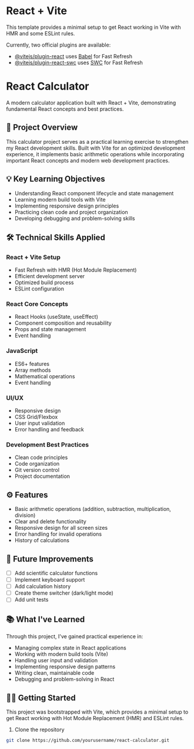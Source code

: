 # React + Vite

This template provides a minimal setup to get React working in Vite with HMR and some ESLint rules.

Currently, two official plugins are available:

- [@vitejs/plugin-react](https://github.com/vitejs/vite-plugin-react/blob/main/packages/plugin-react/README.md) uses [Babel](https://babeljs.io/) for Fast Refresh
- [@vitejs/plugin-react-swc](https://github.com/vitejs/vite-plugin-react-swc) uses [SWC](https://swc.rs/) for Fast Refresh

# React Calculator

A modern calculator application built with React + Vite, demonstrating fundamental React concepts and best practices.

## 🎯 Project Overview

This calculator project serves as a practical learning exercise to strengthen my React development skills. Built with Vite for an optimized development experience, it implements basic arithmetic operations while incorporating important React concepts and modern web development practices.

## 💡 Key Learning Objectives

- Understanding React component lifecycle and state management
- Learning modern build tools with Vite
- Implementing responsive design principles
- Practicing clean code and project organization
- Developing debugging and problem-solving skills

## 🛠️ Technical Skills Applied

### React + Vite Setup
- Fast Refresh with HMR (Hot Module Replacement)
- Efficient development server
- Optimized build process
- ESLint configuration

### React Core Concepts
- React Hooks (useState, useEffect)
- Component composition and reusability
- Props and state management
- Event handling

### JavaScript
- ES6+ features
- Array methods
- Mathematical operations
- Event handling

### UI/UX
- Responsive design
- CSS Grid/Flexbox
- User input validation
- Error handling and feedback

### Development Best Practices
- Clean code principles
- Code organization
- Git version control
- Project documentation

## ⚙️ Features

- Basic arithmetic operations (addition, subtraction, multiplication, division)
- Clear and delete functionality
- Responsive design for all screen sizes
- Error handling for invalid operations
- History of calculations

## 🚀 Future Improvements

- [ ] Add scientific calculator functions
- [ ] Implement keyboard support
- [ ] Add calculation history
- [ ] Create theme switcher (dark/light mode)
- [ ] Add unit tests

## 📚 What I've Learned

Through this project, I've gained practical experience in:
- Managing complex state in React applications
- Working with modern build tools (Vite)
- Handling user input and validation
- Implementing responsive design patterns
- Writing clean, maintainable code
- Debugging and problem-solving in React

## 🏃‍♂️ Getting Started

This project was bootstrapped with Vite, which provides a minimal setup to get React working with Hot Module Replacement (HMR) and ESLint rules.

1. Clone the repository
```bash
git clone https://github.com/yourusername/react-calculator.git
